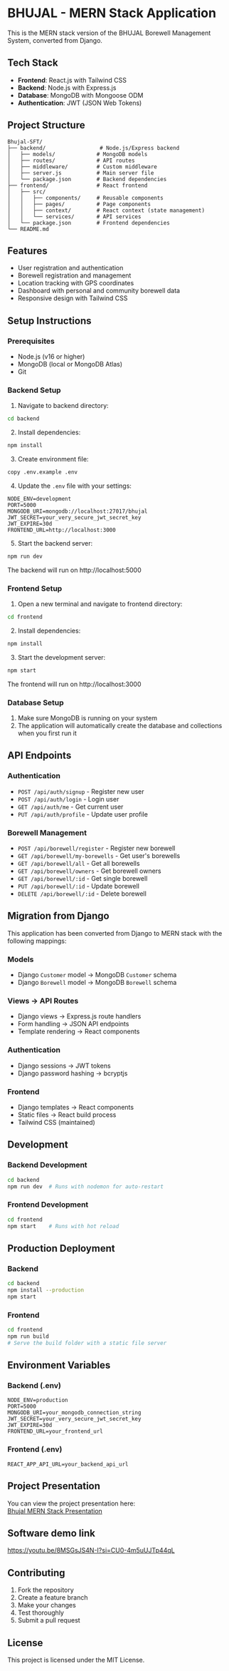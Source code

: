 # BHUJAL - MERN Stack Application

This is the MERN stack version of the BHUJAL Borewell Management System, converted from Django.

## Tech Stack

- **Frontend**: React.js with Tailwind CSS
- **Backend**: Node.js with Express.js
- **Database**: MongoDB with Mongoose ODM
- **Authentication**: JWT (JSON Web Tokens)

## Project Structure

```
Bhujal-SFT/
├── backend/                 # Node.js/Express backend
│   ├── models/             # MongoDB models
│   ├── routes/             # API routes
│   ├── middleware/         # Custom middleware
│   ├── server.js           # Main server file
│   └── package.json        # Backend dependencies
├── frontend/               # React frontend
│   ├── src/
│   │   ├── components/     # Reusable components
│   │   ├── pages/          # Page components
│   │   ├── context/        # React context (state management)
│   │   └── services/       # API services
│   └── package.json        # Frontend dependencies
└── README.md
```

## Features

- User registration and authentication
- Borewell registration and management
- Location tracking with GPS coordinates
- Dashboard with personal and community borewell data
- Responsive design with Tailwind CSS

## Setup Instructions

### Prerequisites

- Node.js (v16 or higher)
- MongoDB (local or MongoDB Atlas)
- Git

### Backend Setup

1. Navigate to backend directory:
```bash
cd backend
```

2. Install dependencies:
```bash
npm install
```

3. Create environment file:
```bash
copy .env.example .env
```

4. Update the `.env` file with your settings:
```env
NODE_ENV=development
PORT=5000
MONGODB_URI=mongodb://localhost:27017/bhujal
JWT_SECRET=your_very_secure_jwt_secret_key
JWT_EXPIRE=30d
FRONTEND_URL=http://localhost:3000
```

5. Start the backend server:
```bash
npm run dev
```

The backend will run on http://localhost:5000

### Frontend Setup

1. Open a new terminal and navigate to frontend directory:
```bash
cd frontend
```

2. Install dependencies:
```bash
npm install
```

3. Start the development server:
```bash
npm start
```

The frontend will run on http://localhost:3000

### Database Setup

1. Make sure MongoDB is running on your system
2. The application will automatically create the database and collections when you first run it

## API Endpoints

### Authentication
- `POST /api/auth/signup` - Register new user
- `POST /api/auth/login` - Login user
- `GET /api/auth/me` - Get current user
- `PUT /api/auth/profile` - Update user profile

### Borewell Management
- `POST /api/borewell/register` - Register new borewell
- `GET /api/borewell/my-borewells` - Get user's borewells
- `GET /api/borewell/all` - Get all borewells
- `GET /api/borewell/owners` - Get borewell owners
- `GET /api/borewell/:id` - Get single borewell
- `PUT /api/borewell/:id` - Update borewell
- `DELETE /api/borewell/:id` - Delete borewell

## Migration from Django

This application has been converted from Django to MERN stack with the following mappings:

### Models
- Django `Customer` model → MongoDB `Customer` schema
- Django `Borewell` model → MongoDB `Borewell` schema

### Views → API Routes
- Django views → Express.js route handlers
- Form handling → JSON API endpoints
- Template rendering → React components

### Authentication
- Django sessions → JWT tokens
- Django password hashing → bcryptjs

### Frontend
- Django templates → React components
- Static files → React build process
- Tailwind CSS (maintained)

## Development

### Backend Development
```bash
cd backend
npm run dev  # Runs with nodemon for auto-restart
```

### Frontend Development
```bash
cd frontend
npm start    # Runs with hot reload
```

## Production Deployment

### Backend
```bash
cd backend
npm install --production
npm start
```

### Frontend
```bash
cd frontend
npm run build
# Serve the build folder with a static file server
```

## Environment Variables

### Backend (.env)
```env
NODE_ENV=production
PORT=5000
MONGODB_URI=your_mongodb_connection_string
JWT_SECRET=your_very_secure_jwt_secret_key
JWT_EXPIRE=30d
FRONTEND_URL=your_frontend_url
```

### Frontend (.env)
```env
REACT_APP_API_URL=your_backend_api_url
```
## Project Presentation

You can view the project presentation here:  
[Bhujal MERN Stack Presentation](https://www.canva.com/design/DAGV3RQar8U/hZFh_3RmuGtBKnQAmCBnmA/edit?utm_content=DAGV3RQar8U&utm_campaign=designshare&utm_medium=link2&utm_source=sharebutton)

## Software demo link
https://youtu.be/8MSGsJS4N-I?si=CU0-4m5uUJTp44qL

## Contributing

1. Fork the repository
2. Create a feature branch
3. Make your changes
4. Test thoroughly
5. Submit a pull request

## License

This project is licensed under the MIT License.
